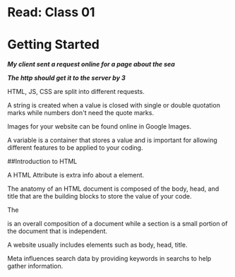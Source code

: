 # Read: Class 01

# Getting Started



***My client sent a request online for a page about the sea***

***The http should get it to the server by 3***

HTML, JS, CSS are split into different requests.

A string is created when a value is closed with single or double quotation marks while numbers don't need the quote marks.

Images for your website can be found online in Google Images. 

A variable is a container that stores a value and is important for allowing different features to be applied to your coding.

##Introduction to HTML

A HTML Attribute is extra info about a element. 

The anatomy of an HTML document is composed of the body, head, and title that are the building blocks to store the value of your code.

The <article> is an overall composition of a document while a section is a small portion of the document that is independent.
  
A website usually includes elements such as body, head, title. 
  
Meta influences search data by providing keywords in searchs to help gather information.

